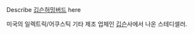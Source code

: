 Describe [깁슨허밍버드](%EA%B9%81%EC%8A%A8%20%ED%97%88%EB%B0%8D%EB%B2%84%EB%93%9C.md) here

미국의 일렉트릭/어쿠스틱 기타 제조 업체인 [깁슨](%EA%B9%81%EC%8A%A8.md)사에서 나온 스테디셀러.

